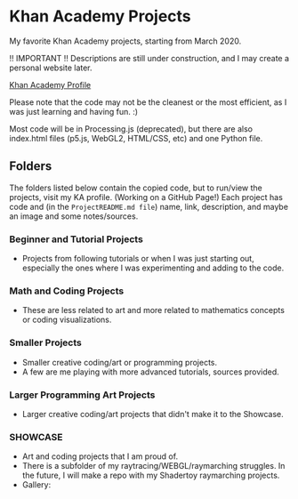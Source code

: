 # Khan Academy Projects
 My favorite Khan Academy projects, starting from March 2020.

 !! IMPORTANT !! Descriptions are still under construction, and I may create a personal website later.

  [Khan Academy Profile](https://www.khanacademy.org/profile/kaid_861909786767545381407237/projects)

Please note that the code may not be the cleanest or the most efficient, as I was just learning and having fun. :)

Most code will be in Processing.js (deprecated), but there are also index.html files (p5.js, WebGL2, HTML/CSS, etc) and one Python file.


 ## Folders
  The folders listed below contain the copied code, but to run/view the projects, visit my KA profile. (Working on a GitHub Page!)
  Each project has code and (in the `ProjectREADME.md file`) name, link, description, and maybe an image and some notes/sources.

### Beginner and Tutorial Projects
 - Projects from following tutorials or when I was just starting out, especially the ones where I was experimenting and adding to the code.

### Math and Coding Projects
 - These are less related to art and more related to mathematics concepts or coding visualizations.

### Smaller Projects
 - Smaller creative coding/art or programming projects.
 - A few are me playing with more advanced tutorials, sources provided.

### Larger Programming Art Projects
 - Larger creative coding/art projects that didn't make it to the Showcase.
 
### SHOWCASE
 - Art and coding projects that I am proud of.
 - There is a subfolder of my raytracing/WEBGL/raymarching struggles. In the future, I will make a repo with my Shadertoy raymarching projects.
 - Gallery:

